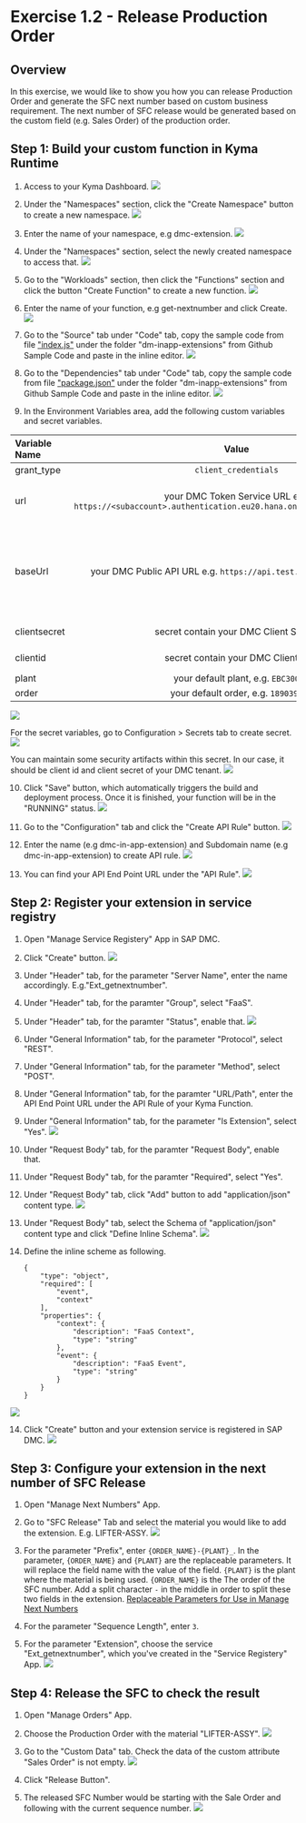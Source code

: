# Exercise 1.2 - Release Production Order

## Overview
In this exercise, we would like to show you how you can release Production Order and generate the SFC next number based on custom business requirement. The next number of SFC release would be generated based on the custom field (e.g. Sales Order) of the production order.

## Step 1: Build your custom function in Kyma Runtime
1. Access to your Kyma Dashboard.
![](assets/Exercise1.1_AccessKymaDashboard.png)

2. Under the "Namespaces" section, click the "Create Namespace" button to create a new namespace. 
![](assets/Exercise1.1_AddNewNamespace2.png)

3. Enter the name of your namespace, e.g dmc-extension.
![](assets/Exercise1.1_AddNewNamespace.png)

4. Under the "Namespaces" section, select the newly created namespace to access that.
![](assets/Exercise1.1_SelectNamespace.png)

5. Go to the "Workloads" section, then click the "Functions" section and click the button "Create Function" to create a new function.
![](assets/Exercise1.1_CreateFunction2.png)

6. Enter the name of your function, e.g get-nextnumber and click Create.
![](assets/Exercise1.1_CreateFunction.png)

7. Go to the "Source" tab under "Code" tab, copy the sample code from file ["index.js"](https://github.com/SAP-samples/digital-manufacturing-extension-samples/blob/main/dm-inapp-service-extensions/sample-service-extension/index.js) under the folder "dm-inapp-extensions" from Github Sample Code and paste in the inline editor.
![](assets/Exercise1.1_CopyIndexJS.png)

8. Go to the "Dependencies" tab under "Code" tab, copy the sample code from file ["package.json"](https://github.com/SAP-samples/digital-manufacturing-extension-samples/blob/main/dm-inapp-service-extensions/sample-service-extension/package.json) under the folder "dm-inapp-extensions" from Github Sample Code and paste in the inline editor.
![](assets/Exercise1.1_CopyPackageJson.png)

9. In the Environment Variables area, add the following custom variables and secret variables.

| Variable Name |  Value  | Explananation |
|:-----|:--------:|------:|
| grant_type   | `client_credentials` |     -   |
| url   | your DMC Token Service URL e.g. `https://<subaccount>.authentication.eu20.hana.ondemand.com/oauth/token` |   should not leave out the path `/oauth/token` |
| baseUrl   | your DMC Public API URL e.g. `https://api.test.eu20.dmc.cloud.sap` |   public api end point of dmc service instance, find in service key the attribute "public-api-endpoint" |
| clientsecret   | secret contain your DMC Client Secret |    find in service key |
| clientid   | secret contain your DMC Client Id |    find in service key |
| plant   | your default plant, e.g. `EBC300` |    optional |
| order   | your default order, e.g. `1890392` |    optional |



![](assets/Exercise1.2_EnvironmentVariable.png)

For the secret variables, go to Configuration > Secrets tab to create secret.
![](assets/Exercise1.2_CreateSecret.png)

You can maintain some security artifacts within this secret. In our case, it should be client id and client secret of your DMC tenant.
![](assets/Exercise1.2_SecretValue.png)


10. Click "Save" button, which automatically triggers the build and deployment process. Once it is finished, your function will be in the "RUNNING" status.
![](assets/Exercise1.1_SaveCodeChanges.png)

11. Go to the "Configuration" tab and click the "Create API Rule" button.
![](assets/Exercise1.1_ExposeFunction.png)

12. Enter the name (e.g dmc-in-app-extension) and Subdomain name (e.g dmc-in-app-extension) to create API rule.
![](assets/Exercise1.1_CreateAPIRule.png)

13. You can find your API End Point URL under the "API Rule". 
![](assets/Exercise1.1_DisplayAPIRule.png)


## Step 2: Register your extension in service registry
1. Open "Manage Service Registery" App in SAP DMC.

2. Click "Create" button.
![](assets/Exercise1.2_CreateService.png)

3. Under "Header" tab, for the parameter "Server Name", enter the name accordingly. E.g."Ext_getnextnumber".

4. Under "Header" tab, for the paramter "Group", select "FaaS".

5. Under "Header" tab, for the paramter "Status", enable that.
![](assets/Exercise1.2_CreateService2.png)

6. Under "General Information" tab, for the parameter "Protocol", select "REST".

7. Under "General Information" tab, for the parameter "Method", select "POST".

8. Under "General Information" tab, for the paramter "URL/Path", enter the API End Point URL under the API Rule of your Kyma Function.

8. Under "General Information" tab, for the parameter "Is Extension", select "Yes".
![](assets/Exercise1.2_CreateServiceGeneralInformation.png)

9. Under "Request Body" tab, for the paramter "Request Body", enable that.

10. Under "Request Body" tab, for the paramter "Required", select "Yes".

11. Under "Request Body" tab, click "Add" button to add "application/json" content type.
![](assets/Exercise1.2_CreateServiceRequestBody.png)

12. Under "Request Body" tab, select the Schema of "application/json" content type and click "Define Inline Schema".
![](assets/Exercise1.2_CreateServiceRequestBodyDefineSchema.png)

13. Define the inline scheme as following.

		{
		    "type": "object",
		    "required": [
		        "event",
		        "context"
		    ],
		    "properties": {
		        "context": {
		            "description": "FaaS Context",
		            "type": "string"
		        },
		        "event": {
		            "description": "FaaS Event",
		            "type": "string"
		        }
		    }
		}
![](assets/Exercise1.2_CreateServiceRequestBodyDefineSchema2.png)

14. Click "Create" button and your extension service is registered in SAP DMC.
![](assets/Exercise1.2_CreateService3.png)

## Step 3: Configure your extension in the next number of SFC Release
1. Open "Manage Next Numbers" App.

2. Go to "SFC Release" Tab and select the material you would like to add the extension. E.g. LIFTER-ASSY.
![](assets/Exercise1.2_SelectMaterial.png)

3. For the parameter "Prefix", enter `{ORDER_NAME}-{PLANT}_`. In the parameter, `{ORDER_NAME}` and `{PLANT}` are the replaceable parameters. It will replace the field name with the value of the field. `{PLANT}` is the plant where the material is being used. `{ORDER_NAME}` is the The order of the SFC number. Add a split character `-` in the middle in order to split these two fields in the extension. 
 [Replaceable Parameters for Use in Manage Next Numbers](https://help.sap.com/viewer/97c9e9b9fac74be2a023638cd1700b46/latest/en-US/3d61498ec33e44438ae9f32eb8b77e12.html)

4. For the parameter "Sequence Length", enter `3`.

5. For the parameter "Extension", choose the service "Ext_getnextnumber", which you've created in the "Service Registery" App.
![](assets/Exercise1.2_DefineNextNumber.png)

## Step 4: Release the SFC to check the result
1. Open "Manage Orders" App.

2. Choose the Production Order with the material "LIFTER-ASSY".
![](assets/Exercise1.2_SelectOrder.png)

3. Go to the "Custom Data" tab. Check the data of the custom attribute  "Sales Order" is not empty.
![](assets/Exercise1_OrderCustomData.png)

4. Click "Release Button".

5. The released SFC Number would be starting with the Sale Order and following with the current sequence number.
![](assets/Exercise1_ReleaseSFC.png)
